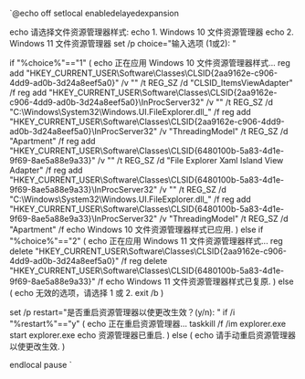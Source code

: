 `@echo off
setlocal enabledelayedexpansion

echo 请选择文件资源管理器样式:
echo 1. Windows 10 文件资源管理器
echo 2. Windows 11 文件资源管理器
set /p choice="输入选项 (1或2): "

if "%choice%"=="1" (
    echo 正在应用 Windows 10 文件资源管理器样式...
    reg add "HKEY_CURRENT_USER\Software\Classes\CLSID\{2aa9162e-c906-4dd9-ad0b-3d24a8eef5a0}" /v "" /t REG_SZ /d "CLSID_ItemsViewAdapter" /f
    reg add "HKEY_CURRENT_USER\Software\Classes\CLSID\{2aa9162e-c906-4dd9-ad0b-3d24a8eef5a0}\InProcServer32" /v "" /t REG_SZ /d "C:\Windows\System32\Windows.UI.FileExplorer.dll_" /f
    reg add "HKEY_CURRENT_USER\Software\Classes\CLSID\{2aa9162e-c906-4dd9-ad0b-3d24a8eef5a0}\InProcServer32" /v "ThreadingModel" /t REG_SZ /d "Apartment" /f
    reg add "HKEY_CURRENT_USER\Software\Classes\CLSID\{6480100b-5a83-4d1e-9f69-8ae5a88e9a33}" /v "" /t REG_SZ /d "File Explorer Xaml Island View Adapter" /f
    reg add "HKEY_CURRENT_USER\Software\Classes\CLSID\{6480100b-5a83-4d1e-9f69-8ae5a88e9a33}\InProcServer32" /v "" /t REG_SZ /d "C:\Windows\System32\Windows.UI.FileExplorer.dll_" /f
    reg add "HKEY_CURRENT_USER\Software\Classes\CLSID\{6480100b-5a83-4d1e-9f69-8ae5a88e9a33}\InProcServer32" /v "ThreadingModel" /t REG_SZ /d "Apartment" /f
    echo Windows 10 文件资源管理器样式已应用.
) else if "%choice%"=="2" (
    echo 正在应用 Windows 11 文件资源管理器样式...
    reg delete "HKEY_CURRENT_USER\Software\Classes\CLSID\{2aa9162e-c906-4dd9-ad0b-3d24a8eef5a0}" /f
    reg delete "HKEY_CURRENT_USER\Software\Classes\CLSID\{6480100b-5a83-4d1e-9f69-8ae5a88e9a33}" /f
    echo Windows 11 文件资源管理器样式已复原.
) else (
    echo 无效的选项，请选择 1 或 2.
    exit /b
)

set /p restart="是否重启资源管理器以使更改生效？(y/n): "
if /i "%restart%"=="y" (
    echo 正在重启资源管理器...
    taskkill /f /im explorer.exe
    start explorer.exe
    echo 资源管理器已重启.
) else (
    echo 请手动重启资源管理器以使更改生效.
)

endlocal
pause
`